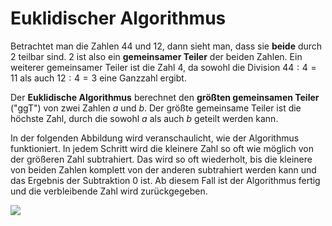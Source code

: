 # Euklidischer Algorithmus
Betrachtet man die Zahlen 44 und 12, dann sieht man, dass sie **beide** durch 2 teilbar sind. 2 ist also ein **gemeinsamer Teiler** der beiden Zahlen. Ein weiterer gemeinsamer Teiler ist die Zahl 4, da sowohl die Division $44 : 4 = 11$ als auch $12 : 4 = 3$ eine Ganzzahl ergibt.

Der **Euklidische Algorithmus** berechnet den **größten gemeinsamen Teiler** ("ggT") von zwei Zahlen $a$ und $b$. Der größte gemeinsame Teiler ist die höchste Zahl, durch die sowohl $a$ als auch $b$ geteilt werden kann.

In der folgenden Abbildung wird veranschaulicht, wie der Algorithmus funktioniert. In jedem Schritt wird die kleinere Zahl so oft wie möglich von der größeren Zahl subtrahiert. Das wird so oft wiederholt, bis die kleinere von beiden Zahlen komplett von der anderen subtrahiert werden kann und das Ergebnis der Subtraktion 0 ist. Ab diesem Fall ist der Algorithmus fertig und die verbleibende Zahl wird zurückgegeben.

![](https://upload.wikimedia.org/wikipedia/de/f/fb/Euklidischer_Algorithmus.png)